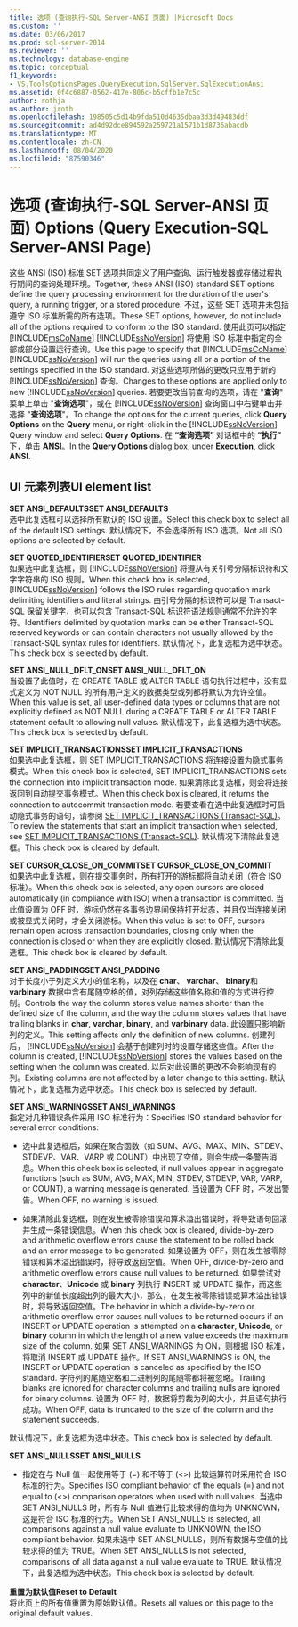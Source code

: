 ```yaml
---
title: 选项 (查询执行-SQL Server-ANSI 页面) |Microsoft Docs
ms.custom: ''
ms.date: 03/06/2017
ms.prod: sql-server-2014
ms.reviewer: ''
ms.technology: database-engine
ms.topic: conceptual
f1_keywords:
- VS.ToolsOptionsPages.QueryExecution.SqlServer.SqlExecutionAnsi
ms.assetid: 0f4c6887-0562-417e-806c-b5cffb1e7c5c
author: rothja
ms.author: jroth
ms.openlocfilehash: 198505c5d14b9fda510d4635dbaa3d3d49483ddf
ms.sourcegitcommit: ad4d92dce894592a259721a1571b1d8736abacdb
ms.translationtype: MT
ms.contentlocale: zh-CN
ms.lasthandoff: 08/04/2020
ms.locfileid: "87590346"
---
```

# <a name="options-query-execution-sql-server-ansi-page"></a><span data-ttu-id="12403-102">选项 (查询执行-SQL Server-ANSI 页面) </span><span class="sxs-lookup"><span data-stu-id="12403-102">Options (Query Execution-SQL Server-ANSI Page)</span></span>
  <span data-ttu-id="12403-103">这些 ANSI (ISO) 标准 SET 选项共同定义了用户查询、运行触发器或存储过程执行期间的查询处理环境。</span><span class="sxs-lookup"><span data-stu-id="12403-103">Together, these ANSI (ISO) standard SET options define the query processing environment for the duration of the user's query, a running trigger, or a stored procedure.</span></span> <span data-ttu-id="12403-104">不过，这些 SET 选项并未包括遵守 ISO 标准所需的所有选项。</span><span class="sxs-lookup"><span data-stu-id="12403-104">These SET options, however, do not include all of the options required to conform to the ISO standard.</span></span> <span data-ttu-id="12403-105">使用此页可以指定 [!INCLUDE[msCoName](../includes/msconame-md.md)] [!INCLUDE[ssNoVersion](../includes/ssnoversion-md.md)] 将使用 ISO 标准中指定的全部或部分设置运行查询。</span><span class="sxs-lookup"><span data-stu-id="12403-105">Use this page to specify that [!INCLUDE[msCoName](../includes/msconame-md.md)] [!INCLUDE[ssNoVersion](../includes/ssnoversion-md.md)] will run the queries using all or a portion of the settings specified in the ISO standard.</span></span> <span data-ttu-id="12403-106">对这些选项所做的更改只应用于新的 [!INCLUDE[ssNoVersion](../includes/ssnoversion-md.md)] 查询。</span><span class="sxs-lookup"><span data-stu-id="12403-106">Changes to these options are applied only to new [!INCLUDE[ssNoVersion](../includes/ssnoversion-md.md)] queries.</span></span> <span data-ttu-id="12403-107">若要更改当前查询的选项，请在 "**查询**" 菜单上单击 "**查询选项**"，或在 [!INCLUDE[ssNoVersion](../includes/ssnoversion-md.md)] 查询窗口中右键单击并选择 "**查询选项**"。</span><span class="sxs-lookup"><span data-stu-id="12403-107">To change the options for the current queries, click **Query Options** on the **Query** menu, or right-click in the [!INCLUDE[ssNoVersion](../includes/ssnoversion-md.md)] Query window and select **Query Options**.</span></span> <span data-ttu-id="12403-108">在 **“查询选项”** 对话框中的 **“执行”** 下，单击 **ANSI**。</span><span class="sxs-lookup"><span data-stu-id="12403-108">In the **Query Options** dialog box, under **Execution**, click **ANSI**.</span></span>  
  
## <a name="ui-element-list"></a><span data-ttu-id="12403-109">UI 元素列表</span><span class="sxs-lookup"><span data-stu-id="12403-109">UI element list</span></span>  
 <span data-ttu-id="12403-110">**SET ANSI_DEFAULTS**</span><span class="sxs-lookup"><span data-stu-id="12403-110">**SET ANSI_DEFAULTS**</span></span>  
 <span data-ttu-id="12403-111">选中此复选框可以选择所有默认的 ISO 设置。</span><span class="sxs-lookup"><span data-stu-id="12403-111">Select this check box to select all of the default ISO settings.</span></span> <span data-ttu-id="12403-112">默认情况下，不会选择所有 ISO 选项。</span><span class="sxs-lookup"><span data-stu-id="12403-112">Not all ISO options are selected by default.</span></span>  
  
 <span data-ttu-id="12403-113">**SET QUOTED_IDENTIFIER**</span><span class="sxs-lookup"><span data-stu-id="12403-113">**SET QUOTED_IDENTIFIER**</span></span>  
 <span data-ttu-id="12403-114">如果选中此复选框，则 [!INCLUDE[ssNoVersion](../includes/ssnoversion-md.md)] 将遵从有关引号分隔标识符和文字字符串的 ISO 规则。</span><span class="sxs-lookup"><span data-stu-id="12403-114">When this check box is selected, [!INCLUDE[ssNoVersion](../includes/ssnoversion-md.md)] follows the ISO rules regarding quotation mark delimiting identifiers and literal strings.</span></span> <span data-ttu-id="12403-115">由引号分隔的标识符可以是 Transact-SQL 保留关键字，也可以包含 Transact-SQL 标识符语法规则通常不允许的字符。</span><span class="sxs-lookup"><span data-stu-id="12403-115">Identifiers delimited by quotation marks can be either Transact-SQL reserved keywords or can contain characters not usually allowed by the Transact-SQL syntax rules for identifiers.</span></span> <span data-ttu-id="12403-116">默认情况下，此复选框为选中状态。</span><span class="sxs-lookup"><span data-stu-id="12403-116">This check box is selected by default.</span></span>  
  
 <span data-ttu-id="12403-117">**SET ANSI_NULL_DFLT_ON**</span><span class="sxs-lookup"><span data-stu-id="12403-117">**SET ANSI_NULL_DFLT_ON**</span></span>  
 <span data-ttu-id="12403-118">当设置了此值时，在 CREATE TABLE 或 ALTER TABLE 语句执行过程中，没有显式定义为 NOT NULL 的所有用户定义的数据类型或列都将默认为允许空值。</span><span class="sxs-lookup"><span data-stu-id="12403-118">When this value is set, all user-defined data types or columns that are not explicitly defined as NOT NULL during a CREATE TABLE or ALTER TABLE statement default to allowing null values.</span></span> <span data-ttu-id="12403-119">默认情况下，此复选框为选中状态。</span><span class="sxs-lookup"><span data-stu-id="12403-119">This check box is selected by default.</span></span>  
  
 <span data-ttu-id="12403-120">**SET IMPLICIT_TRANSACTIONS**</span><span class="sxs-lookup"><span data-stu-id="12403-120">**SET IMPLICIT_TRANSACTIONS**</span></span>  
 <span data-ttu-id="12403-121">如果选中此复选框，则 SET IMPLICIT_TRANSACTIONS 将连接设置为隐式事务模式。</span><span class="sxs-lookup"><span data-stu-id="12403-121">When this check box is selected, SET IMPLICIT_TRANSACTIONS sets the connection into implicit transaction mode.</span></span> <span data-ttu-id="12403-122">如果清除此复选框，则会将连接返回到自动提交事务模式。</span><span class="sxs-lookup"><span data-stu-id="12403-122">When this check box is cleared, it returns the connection to autocommit transaction mode.</span></span> <span data-ttu-id="12403-123">若要查看在选中此复选框时可启动隐式事务的语句，请参阅 [SET IMPLICIT_TRANSACTIONS (Transact-SQL)](/sql/t-sql/statements/set-implicit-transactions-transact-sql)。</span><span class="sxs-lookup"><span data-stu-id="12403-123">To review the statements that start an implicit transaction when selected, see [SET IMPLICIT_TRANSACTIONS &#40;Transact-SQL&#41;](/sql/t-sql/statements/set-implicit-transactions-transact-sql).</span></span> <span data-ttu-id="12403-124">默认情况下清除此复选框。</span><span class="sxs-lookup"><span data-stu-id="12403-124">This check box is cleared by default.</span></span>  
  
 <span data-ttu-id="12403-125">**SET CURSOR_CLOSE_ON_COMMIT**</span><span class="sxs-lookup"><span data-stu-id="12403-125">**SET CURSOR_CLOSE_ON_COMMIT**</span></span>  
 <span data-ttu-id="12403-126">如果选中此复选框，则在提交事务时，所有打开的游标都将自动关闭（符合 ISO 标准）。</span><span class="sxs-lookup"><span data-stu-id="12403-126">When this check box is selected, any open cursors are closed automatically (in compliance with ISO) when a transaction is committed.</span></span> <span data-ttu-id="12403-127">当此值设置为 OFF 时，游标仍然在各事务边界间保持打开状态，并且仅当连接关闭或被显式关闭时，才会关闭游标。</span><span class="sxs-lookup"><span data-stu-id="12403-127">When this value is set to OFF, cursors remain open across transaction boundaries, closing only when the connection is closed or when they are explicitly closed.</span></span> <span data-ttu-id="12403-128">默认情况下清除此复选框。</span><span class="sxs-lookup"><span data-stu-id="12403-128">This check box is cleared by default.</span></span>  
  
 <span data-ttu-id="12403-129">**SET ANSI_PADDING**</span><span class="sxs-lookup"><span data-stu-id="12403-129">**SET ANSI_PADDING**</span></span>  
 <span data-ttu-id="12403-130">对于长度小于列定义大小的值名称，以及在 **char**、 **varchar**、 **binary**和 **varbinary** 数据中含有尾随空格的值，对列存储这些值名称和值的方式进行控制。</span><span class="sxs-lookup"><span data-stu-id="12403-130">Controls the way the column stores value names shorter than the defined size of the column, and the way the column stores values that have trailing blanks in **char**, **varchar**, **binary**, and **varbinary** data.</span></span> <span data-ttu-id="12403-131">此设置只影响新列的定义。</span><span class="sxs-lookup"><span data-stu-id="12403-131">This setting affects only the definition of new columns.</span></span> <span data-ttu-id="12403-132">创建列后， [!INCLUDE[ssNoVersion](../includes/ssnoversion-md.md)] 会基于创建列时的设置存储这些值。</span><span class="sxs-lookup"><span data-stu-id="12403-132">After the column is created, [!INCLUDE[ssNoVersion](../includes/ssnoversion-md.md)] stores the values based on the setting when the column was created.</span></span> <span data-ttu-id="12403-133">以后对此设置的更改不会影响现有的列。</span><span class="sxs-lookup"><span data-stu-id="12403-133">Existing columns are not affected by a later change to this setting.</span></span> <span data-ttu-id="12403-134">默认情况下，此复选框为选中状态。</span><span class="sxs-lookup"><span data-stu-id="12403-134">This check box is selected by default.</span></span>  
  
 <span data-ttu-id="12403-135">**SET ANSI_WARNINGS**</span><span class="sxs-lookup"><span data-stu-id="12403-135">**SET ANSI_WARNINGS**</span></span>  
 <span data-ttu-id="12403-136">指定对几种错误条件采用 ISO 标准行为：</span><span class="sxs-lookup"><span data-stu-id="12403-136">Specifies ISO standard behavior for several error conditions:</span></span>  
  
-   <span data-ttu-id="12403-137">选中此复选框后，如果在聚合函数（如 SUM、AVG、MAX、MIN、STDEV、STDEVP、VAR、VARP 或 COUNT）中出现了空值，则会生成一条警告消息。</span><span class="sxs-lookup"><span data-stu-id="12403-137">When this check box is selected, if null values appear in aggregate functions (such as SUM, AVG, MAX, MIN, STDEV, STDEVP, VAR, VARP, or COUNT), a warning message is generated.</span></span> <span data-ttu-id="12403-138">当设置为 OFF 时，不发出警告。</span><span class="sxs-lookup"><span data-stu-id="12403-138">When OFF, no warning is issued.</span></span>  
  
-   <span data-ttu-id="12403-139">如果清除此复选框，则在发生被零除错误和算术溢出错误时，将导致语句回滚并生成一条错误信息。</span><span class="sxs-lookup"><span data-stu-id="12403-139">When this check box is cleared, divide-by-zero and arithmetic overflow errors cause the statement to be rolled back and an error message to be generated.</span></span> <span data-ttu-id="12403-140">如果设置为 OFF，则在发生被零除错误和算术溢出错误时，将导致返回空值。</span><span class="sxs-lookup"><span data-stu-id="12403-140">When OFF, divide-by-zero and arithmetic overflow errors cause null values to be returned.</span></span> <span data-ttu-id="12403-141">如果尝试对 **character**、**Unicode** 或 **binary** 列执行 INSERT 或 UPDATE 操作，而这些列中的新值长度超出列的最大大小，那么，在发生被零除错误或算术溢出错误时，将导致返回空值。</span><span class="sxs-lookup"><span data-stu-id="12403-141">The behavior in which a divide-by-zero or arithmetic overflow error causes null values to be returned occurs if an INSERT or UPDATE operation is attempted on a **character**, **Unicode**, or **binary** column in which the length of a new value exceeds the maximum size of the column.</span></span> <span data-ttu-id="12403-142">如果 SET ANSI_WARNINGS 为 ON，则根据 ISO 标准，将取消 INSERT 或 UPDATE 操作。</span><span class="sxs-lookup"><span data-stu-id="12403-142">If SET ANSI_WARNINGS is ON, the INSERT or UPDATE operation is canceled as specified by the ISO standard.</span></span> <span data-ttu-id="12403-143">字符列的尾随空格和二进制列的尾随零都将被忽略。</span><span class="sxs-lookup"><span data-stu-id="12403-143">Trailing blanks are ignored for character columns and trailing nulls are ignored for binary columns.</span></span> <span data-ttu-id="12403-144">设置为 OFF 时，数据将剪裁为列的大小，并且语句执行成功。</span><span class="sxs-lookup"><span data-stu-id="12403-144">When OFF, data is truncated to the size of the column and the statement succeeds.</span></span>  
  
 <span data-ttu-id="12403-145">默认情况下，此复选框为选中状态。</span><span class="sxs-lookup"><span data-stu-id="12403-145">This check box is selected by default.</span></span>  
  
 <span data-ttu-id="12403-146">**SET ANSI_NULLS**</span><span class="sxs-lookup"><span data-stu-id="12403-146">**SET ANSI_NULLS**</span></span>  
 -   <span data-ttu-id="12403-147">指定在与 Null 值一起使用等于 (=) 和不等于 (<>) 比较运算符时采用符合 ISO 标准的行为。</span><span class="sxs-lookup"><span data-stu-id="12403-147">Specifies ISO compliant behavior of the equals (=) and not equal to (<>) comparison operators when used with null values.</span></span> <span data-ttu-id="12403-148">当选中 SET ANSI_NULLS 时，所有与 Null 值进行比较求得的值均为 UNKNOWN，这是符合 ISO 标准的行为。</span><span class="sxs-lookup"><span data-stu-id="12403-148">When SET ANSI_NULLS is selected, all comparisons against a null value evaluate to UNKNOWN, the ISO compliant behavior.</span></span> <span data-ttu-id="12403-149">如果未选中 SET ANSI_NULLS，则所有数据与空值的比较求得的值为 TRUE。</span><span class="sxs-lookup"><span data-stu-id="12403-149">When SET ANSI_NULLS is not selected, comparisons of all data against a null value evaluate to TRUE.</span></span> <span data-ttu-id="12403-150">默认情况下，此复选框为选中状态。</span><span class="sxs-lookup"><span data-stu-id="12403-150">This check box is selected by default.</span></span>  
  
 <span data-ttu-id="12403-151">**重置为默认值**</span><span class="sxs-lookup"><span data-stu-id="12403-151">**Reset to Default**</span></span>  
 <span data-ttu-id="12403-152">将此页上的所有值重置为原始默认值。</span><span class="sxs-lookup"><span data-stu-id="12403-152">Resets all values on this page to the original default values.</span></span>  
  
  
